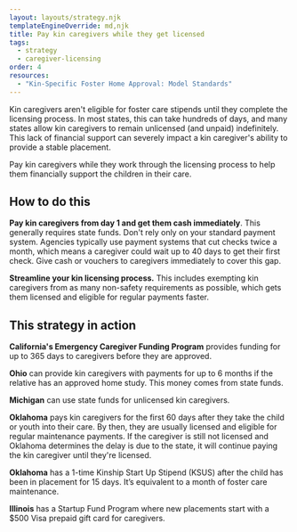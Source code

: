 ```yaml
---
layout: layouts/strategy.njk
templateEngineOverride: md,njk
title: Pay kin caregivers while they get licensed
tags:
  - strategy
  - caregiver-licensing
order: 4
resources:
  - "Kin-Specific Foster Home Approval: Model Standards"
---
```

Kin caregivers aren't eligible for foster care stipends until they complete the licensing process. In most states, this can take hundreds of days, and many states allow kin caregivers to remain unlicensed (and unpaid) indefinitely. This lack of financial support can severely impact a kin caregiver's ability to provide a stable placement.

Pay kin caregivers while they work through the licensing process to help them financially support the children in their care.

## How to do this

**Pay kin caregivers from day 1 and get them cash immediately**. This generally requires state funds. Don't rely only on your standard payment system. Agencies typically use payment systems that cut checks twice a month, which means a caregiver could wait up to 40 days to get their first check. Give cash or vouchers to caregivers immediately to cover this gap.

**Streamline your kin licensing process.** This includes exempting kin caregivers from as many non-safety requirements as possible, which gets them licensed and eligible for regular payments faster.

## This strategy in action

**California's Emergency Caregiver Funding Program** provides funding for up to 365 days to caregivers before they are approved.

**Ohio** can provide kin caregivers with payments for up to 6 months if the relative has an approved home study. This money comes from state funds.

**Michigan** can use state funds for unlicensed kin caregivers.

**Oklahoma** pays kin caregivers for the first 60 days after they take the child or youth into their care. By then, they are usually licensed and eligible for regular maintenance payments. If the caregiver is still not licensed and Oklahoma determines the delay is due to the state, it will continue paying the kin caregiver until they're licensed.

**Oklahoma** has a 1-time Kinship Start Up Stipend (KSUS) after the child has been in placement for 15 days. It’s equivalent to a month of foster care maintenance.

**Illinois** has a Startup Fund Program where new placements start with a $500 Visa prepaid gift card for caregivers.
